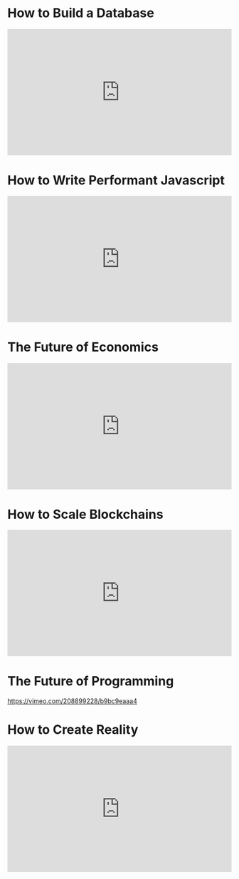  # How to Build a Database

<div style="position: relative; padding-bottom: 56.25%;"><iframe src="https://www.youtube.com/embed/5fCPRY-9hkc" frameborder="0" allowfullscreen style="border: 0px; position: absolute; width: 100%; height: 100%;"></iframe></div>

 # How to Write Performant Javascript

<div style="position: relative; padding-bottom: 56.25%;"><iframe src="https://www.youtube.com/embed/BEqH-oZ4UXI" frameborder="0" allowfullscreen style="border: 0px; position: absolute; width: 100%; height: 100%;"></iframe></div>

 # The Future of Economics

<div style="position: relative; padding-bottom: 56.25%;"><iframe src="https://www.youtube.com/embed/1HJdrBk3BlE" frameborder="0" allowfullscreen style="border: 0px; position: absolute; width: 100%; height: 100%;"></iframe></div>

 # How to Scale Blockchains

<div style="position: relative; padding-bottom: 56.25%;"><iframe src="https://www.youtube.com/embed/EHZyaupYjYo" frameborder="0" allowfullscreen style="border: 0px; position: absolute; width: 100%; height: 100%;"></iframe></div>

 # The Future of Programming

https://vimeo.com/208899228/b9bc9eaaa4

 # How to Create Reality

<div style="position: relative; padding-bottom: 56.25%;"><iframe src="https://www.youtube.com/embed/5BuoDqVxvOM" frameborder="0" allowfullscreen style="border: 0px; position: absolute; width: 100%; height: 100%;"></iframe></div>